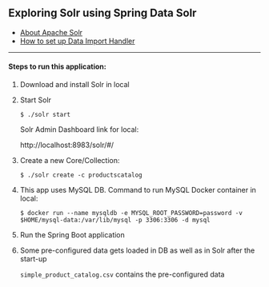 ## Exploring Solr using Spring Data Solr

- [About Apache Solr](./notes/apache-solr.md "About Apache Solr")
- [How to set up Data Import Handler](./notes/how-to-setup-data-import-handler.md "How to set up DIH")

---
#### Steps to run this application:

1. Download and install Solr in local


2. Start Solr
   ```shell
   $ ./solr start
   ```

   Solr Admin Dashboard link for local:

   http://localhost:8983/solr/#/


3. Create a new Core/Collection:
   ```shell
   $ ./solr create -c productscatalog
   ```


4. This app uses MySQL DB. Command to run MySQL Docker container in local:

   ```shell
   $ docker run --name mysqldb -e MYSQL_ROOT_PASSWORD=password -v $HOME/mysql-data:/var/lib/mysql -p 3306:3306 -d mysql
   ```


5. Run the Spring Boot application


6. Some pre-configured data gets loaded in DB as well as in Solr after the start-up

   `simple_product_catalog.csv` contains the pre-configured data